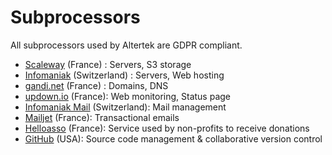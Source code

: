 # Subprocessors

All subprocessors used by Altertek are GDPR compliant.

- [Scaleway](https://scaleway.fr) (France) : Servers, S3 storage
- [Infomaniak](https://infomaniak.ch) (Switzerland) : Servers, Web hosting
- [gandi.net](https://www.gandi.net) (France) : Domains, DNS
- [updown.io](https://updown.io) (France): Web monitoring, Status page
- [Infomaniak Mail](https://www.infomaniak.com/en/hosting/service-mail/ecosystem) (Switzerland): Mail management
- [Mailjet](https://fr.mailjet.com) (France): Transactional emails
- [Helloasso](https://www.helloasso.com/) (France): Service used by non-profits to receive donations
- [GitHub](https://github.com/) (USA): Source code management & collaborative version control
